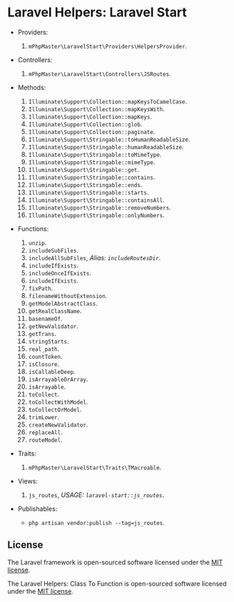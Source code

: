 # Laravel Helpers: Laravel Start

- Providers:
    1. `mPhpMaster\LaravelStart\Providers\HelpersProvider`.


- Controllers:
    1. `mPhpMaster\LaravelStart\Controllers\JSRoutes`.


- Methods:
    1. `Illuminate\Support\Collection::mapKeysToCamelCase`.
    2. `Illuminate\Support\Collection::mapKeysWith`.
    3. `Illuminate\Support\Collection::mapKeys`.
    4. `Illuminate\Support\Collection::glob`.
    5. `Illuminate\Support\Collection::paginate`.
    6. `Illuminate\Support\Stringable::toHumanReadableSize`.
    7. `Illuminate\Support\Stringable::humanReadableSize`.
    8. `Illuminate\Support\Stringable::toMimeType`.
    9. `Illuminate\Support\Stringable::mimeType`.
    10. `Illuminate\Support\Stringable::get`.
    11. `Illuminate\Support\Stringable::contains`.
    12. `Illuminate\Support\Stringable::ends`.
    13. `Illuminate\Support\Stringable::starts`.
    14. `Illuminate\Support\Stringable::containsAll`.
    15. `Illuminate\Support\Stringable::removeNumbers`.
    16. `Illuminate\Support\Stringable::onlyNumbers`.


- Functions:
    1. `unzip`.
    2. `includeSubFiles`.
    3. `includeAllSubFiles`, _Alias: `includeRoutesDir`_.
    4. `includeIfExists`.
    5. `includeOnceIfExists`.
    6. `includeIfExists`.
    7. `fixPath`.
    8. `filenameWithoutExtension`.
    9. `getModelAbstractClass`.
    10. `getRealClassName`.
    11. `basenameOf`.
    12. `getNewValidator`.
    13. `getTrans`.
    14. `stringStarts`.
    15. `real_path`.
    16. `countToken`.
    17. `isClosure`.
    18. `isCallableDeep`.
    19. `isArrayableOrArray`.
    20. `isArrayable`.
    21. `toCollect`.
    22. `toCollectWithModel`.
    23. `toCollectOrModel`.
    24. `trimLower`.
    25. `createNewValidator`.
    26. `replaceAll`.
    27. `routeModel`.


- Traits:
    1. `mPhpMaster\LaravelStart\Traits\TMacroable`.


- Views:
    1. `js_routes`, _USAGE: `laravel-start::js_routes`_.


- Publishables:
    * `php artisan vendor:publish --tag=js_routes`.

## License

The Laravel framework is open-sourced software licensed under the [MIT license](https://opensource.org/licenses/MIT).

The Laravel Helpers: Class To Function is open-sourced software licensed under the [MIT license](https://github.com/mPhpMaster/laravel-start/blob/master/LICENSE).
